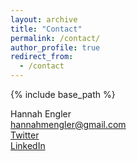 ```yaml
---
layout: archive
title: "Contact"
permalink: /contact/
author_profile: true
redirect_from:
  - /contact
---
```


{% include base_path %}

Hannah Engler <br>
[hannahmengler@gmail.com](mailto:hannahmengler.gmail.com) <br>
[Twitter](https://twitter.com/caffeinehannah) <br>
[LinkedIn](https://www.linkedin.com/in/hannahmengler/)
